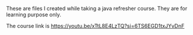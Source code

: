 These are files I created while taking a java refresher course. They are for learning purpose only. 

The course link is https://youtu.be/xTtL8E4LzTQ?si=6TS6EGD1txJYvDnF

